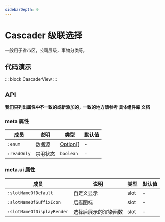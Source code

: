```yaml
---
sidebarDepth: 0
---
```


# Cascader 级联选择

一般用于省市区，公司层级，事物分类等。

## 代码演示

::: block
CascaderView
:::

## API

**我们只列出属性中不一致的或新添加的，一致的地方请参考 具体组件库 文档**

### meta 属性

| 成员        | 说明     | 类型                            | 默认值 |
| ----------- | -------- | ------------------------------- | ------ |
| `:enum`     | 数据源   | [Option](https://antdv.com/components/cascader-cn#option)\[] | -      |
| `:readOnly` | 禁用状态 | `boolean`                       | -      |

### meta.ui 属性

| 成员                            | 说明                 | 类型 | 默认值 |
| ------------------------------- | -------------------- | ---- | ------ |
| `:slotNameOfDefault`    | 自定义显示           | slot | -      |
| `:slotNameOfSuffixIcon` | 后缀图标             | slot | -      |
| `:slotNameOfDisplayRender`      | 选择后展示的渲染函数 | slot | -      |
